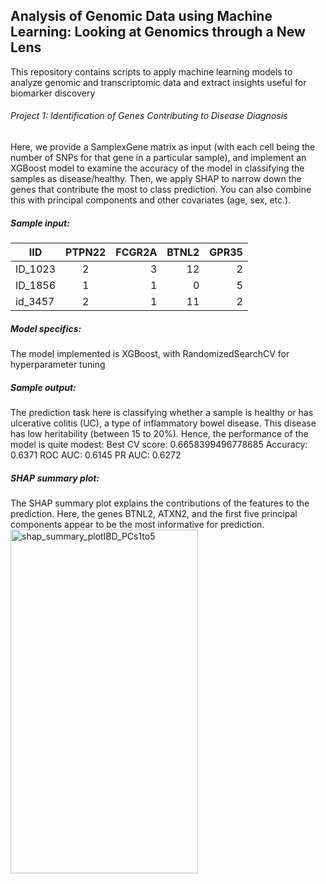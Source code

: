 ## Analysis of Genomic Data using Machine Learning: Looking at Genomics through a New Lens

This repository contains scripts to apply machine learning models to analyze genomic and transcriptomic data and extract insights useful for biomarker discovery

###### Project 1: Identification of Genes Contributing to Disease Diagnosis
Here, we provide a SamplexGene matrix as input (with each cell being the number of SNPs for that gene in a particular sample), and implement an XGBoost model to examine the accuracy of the model in classifying the samples as disease/healthy. Then, we apply SHAP to narrow down the genes that contribute the most to class prediction. You can also combine this with principal components and other covariates (age, sex, etc.).

##### Sample input:


| IID           | PTPN22        | FCGR2A | BTNL2 | GPR35 |
| ------------- |:-------------:| ------:|------:|------:|
| ID_1023       | 2      | 3    | 12 | 2 |
| ID_1856       | 1      |   1  | 0  | 5 |
| id_3457       | 2      |    1  | 11 | 2 |

##### Model specifics:

The model implemented is XGBoost, with RandomizedSearchCV for hyperparameter tuning

##### Sample output:
The prediction task here is classifying whether a sample is healthy or has ulcerative colitis (UC), a type of inflammatory bowel disease. This disease has low heritability (between 15 to 20%). Hence, the performance of the model is quite modest:
Best CV score: 0.6658399496778685
Accuracy: 0.6371 
ROC AUC: 0.6145
PR AUC: 0.6272

##### SHAP summary plot:
The SHAP summary plot explains the contributions of the features to the prediction. Here, the genes BTNL2, ATXN2, and the first five principal components appear to be the most informative for prediction.
<img width="300" height="550" alt="shap_summary_plotIBD_PCs1to5" src="https://github.com/user-attachments/assets/dbd8b250-1f63-48fa-8d58-67fd0e0ec74c" />

